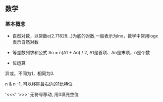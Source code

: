 ## 数学

### 基本概念

* 自然对数，以常数e(2.71828...)为底的对数,一般表示为lnx，数学中常用logx表示自然对数 

* 等差数列求和公式 Sn = n(A1 + An) / 2, A1是首项、An是末项，n是个数

* 位运算

异或，不同为1，相同为0.

n & n -1, 可以移除最右边的1比特位

'<<<' '>>>' 无符号移动, 用0填充空位
